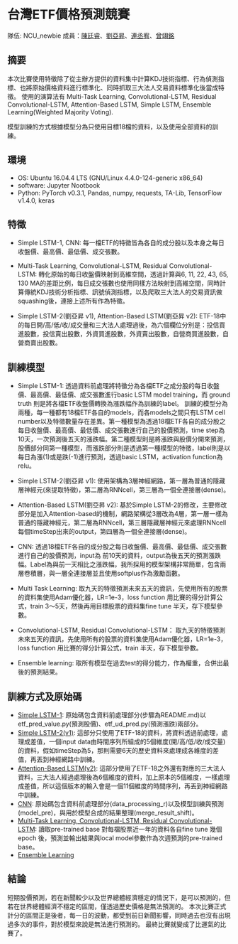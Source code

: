 # 台灣ETF價格預測競賽
隊伍: NCU_newbie
成員：[陳廷睿](https://github.com/Ray941216/TBrainETF)、[劉亞昇](https://github.com/NepTuNew/TBrain-ETF)、[連丞宥](https://github.com/littlelienpeanut/ETF_prediction)、[曾翊銘](https://github.com/jason890088/-ETF-)

## 摘要
本次比賽使用特徵除了從主辦方提供的資料集中計算KDJ技術指標、行為偵測指標、也將原始價格資料進行標準化、同時抓取三大法人交易資料標準化後當成特徵。
使用的演算法有 Multi-Task Learning, Convolutional-LSTM, Residual Convolutional-LSTM, Attention-Based LSTM, Simple LSTM, Ensemble Learning(Weighted Majority Voting).

模型訓練的方式根據模型分為只使用目標18檔的資料，以及使用全部資料的訓練。

## 環境
- OS: Ubuntu 16.04.4 LTS (GNU/Linux 4.4.0-124-generic x86_64)
- software: Jupyter Nootbook
- Python: PyTorch v0.3.1, Pandas, numpy, requests, TA-Lib, TensorFlow v1.4.0, keras

## 特徵
- Simple LSTM-1, CNN: 每一檔ETF的特徵皆為各自的成分股以及本身之每日收盤價、最高價、最低價、成交張數。

- Multi-Task Learning, Convolutional-LSTM, Residual Convolutional-LSTM: 轉化原始的每日收盤價映射到高維空間，透過計算與6, 11, 22, 43, 65, 130 MA的差距比例，每日成交張數也使用同樣方法映射到高維空間，同時計算傳統KDJ技術分析指標、訊號偵測指標，以及爬取三大法人的交易資訊做squashing後，連接上述所有作為特徵。

- Simple LSTM-2(劉亞昇 v1), Attention-Based LSTM(劉亞昇 v2): ETF-18中的每日開/高/低/收/成交量和三大法人處理過後，為六個欄位分別是：投信買進股數，投信賣出股數，外資買進股數，外資賣出股數，自營商買進股數，自營商賣出股數。

## 訓練模型
- Simple LSTM-1:
透過資料前處理將特徵分為各檔ETF之成分股的每日收盤價、最高價、最低價、成交張數進行basic LSTM model training，而 ground truth 則是將各檔ETF收盤價轉換為漲跌幅作為訓練的label。
訓練的模型分為兩種，每一種都有18檔ETF各自的models，而各models之間只有LSTM cell number以及特徵數量存在差異。第一種模型為透過18檔ETF各自的成分股之每日收盤價、最高價、最低價、成交張數進行自己的股價預測，time step為10天，一次預測後五天的漲跌幅。第二種模型則是將漲跌與股價分開來預測，股價部分同第一種模型，而漲跌部分則是透過第一種模型的特徵，label則是以每日為漲(1)或是跌(-1)進行預測，透過basic LSTM，activation function為relu。

- Simple LSTM-2(劉亞昇 v1):
使用架構為3層神經網路，第一層為普通的隱藏層神經元(來提取特徵)，第二層為RNNcell，第三層為一個全連接層(dense)。

- Attention-Based LSTM(劉亞昇 v2):
基於Simple LSTM-2的修改，主要修改部分是加入Attention-based的機制，網路架構從3層改為4層，第一層一樣為普通的隱藏神經元，第二層為RNNcell，第三層隱藏層神經元來處理RNNcell每個timeStep出來的output，第四層為一個全連接層(dense)。

- CNN: 透過18檔ETF各自的成分股之每日收盤價、最高價、最低價、成交張數進行自己的股價預測，input為 前10天的資料，output為後五天的預測漲跌幅。Label為與前一天相比之漲跌幅，我所採用的模型架構非常簡單，包含兩層卷積層，與一層全連接層並且使用softplus作為激勵函數。

- Multi Task Learning:
取九天的特徵預測未來五天的資訊，先使用所有的股票的資料集使用Adam優化器，LR=1e-3，loss function 用比賽的得分計算公式，train 3～5天，然後再用目標股票的資料集fine tune 半天，存下模型參數。

- Convolutional-LSTM, Residual Convolutional-LSTM：
取九天的特徵預測未來五天的資訊，先使用所有的股票的資料集使用Adam優化器，LR=1e-3，loss function 用比賽的得分計算公式，train 半天，存下模型參數。

- Ensemble learning:
取所有模型在過去test的得分能力，作為權重，合併出最後的預測結果。

## 訓練方式及原始碼
-	[Simple LSTM-1](https://github.com/littlelienpeanut/ETF_prediction):
原始碼包含資料前處理部分(步驟為README.md)以etf_pred_value.py(預測股價)、etf_ud_pred.py(預測漲跌)兩部分。
-	[Simple LSTM-2(v1)](https://github.com/NepTuNew/TBrain-ETF/tree/master/v1):
這部分只使用了ETF-18的資料，將資料透過前處理，處理成差值，一個input data由時間序列所組成的5個維度(開/高/低/收/成交量)的資料，假如timeStep為5，那則需要6天的歷史資料來處理成各維度的差值，再丟到神經網路中訓練。
-	[Attention-Based LSTM(v2)](https://github.com/NepTuNew/TBrain-ETF/tree/master/v2):
這部分使用了ETF-18之外還有對應的三大法人資料，三大法人經過處理後為6個維度的資料，加上原本的5個維度，一樣處理成差值，所以這個版本的輸入會是一個11個維度的時間序列，再丟到神經網路中訓練。
-	[CNN](https://github.com/jason890088/-ETF-):
原始碼包含資料前處理部分(data_processing_r)以及模型訓練與預測(model_pre)，與用於模型合成的結果整理(merge_result_shift)。
-	[Multi-Task Learning, Convolutional-LSTM, Residual Convolutional-LSTM](https://github.com/Ray941216/TBrainETF/tree/master/TBrain):
讀取pre-trained base 對每檔股票近一年的資料各自fine tune 幾個epoch 後，預測並輸出結果與local model參數作為次週預測的pre-trained base。
-	[Ensemble Learning](https://github.com/Ray941216/TBrainETF/tree/master/Ensemble)

## 結論
短期股價預測，若在新聞較少以及世界總體經濟穩定的情況下，是可以預測的，但若在世界總體經濟不穩定的區間，僅透過歷史價格是無法預測的。
本次比賽正式計分的區間正是後者，每一日的波動，都受到前日新聞影響，同時過去也沒有出現過多次的事件，對於模型來說是無法進行預測的。
最終比賽就變成了比運氣的比賽了。
